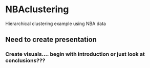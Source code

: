 # NBAclustering
Hierarchical clustering example using NBA data
## Need to create presentation
### Create visuals.... begin with introduction or just look at conclusions???